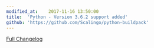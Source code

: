 ```yaml
---
modified_at:	2017-11-16 13:50:00
title:	'Python - Version 3.6.2 support added'
github: 'https://github.com/Scalingo/python-buildpack'
---
```


[Full Changelog](https://docs.python.org/3.6/whatsnew/changelog.html)
